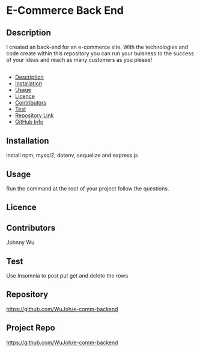# E-Commerce Back End

## Description
I created an back-end for an e-commerce site. With the technologies and code create within this repository you can run your buisness to the success of your ideas and reach as many customers as you please!

##
- [Description](#Description)
- [Installation](#Installation)
- [Usage](#Usage)
- [Licence](#Licence)
- [Contributors](#Contributors)
- [Test](#Test)
- [Repository Link](#Repository)
- [GitHub Info](#GitHub) 

## Installation
install npm, mysql2, dotenv, sequelize and express.js

## Usage
Run the command at the root of your project follow the questions.
## Licence

## Contributors
Johnny Wu

## Test
Use Insomnia to post put get and delete the rows

## Repository
https://github.com/WuJoh/e-comm-backend

## Project Repo
https://github.com/WuJoh/e-comm-backend